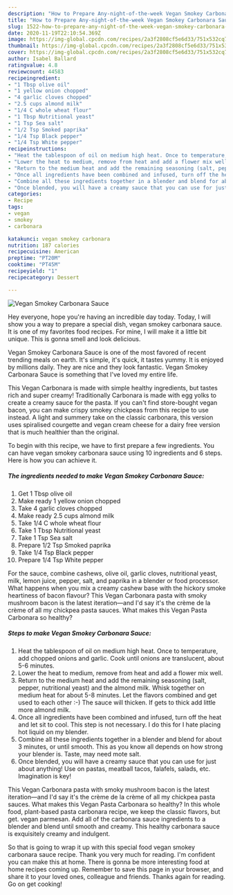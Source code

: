 ```yaml
---
description: "How to Prepare Any-night-of-the-week Vegan Smokey Carbonara Sauce"
title: "How to Prepare Any-night-of-the-week Vegan Smokey Carbonara Sauce"
slug: 1522-how-to-prepare-any-night-of-the-week-vegan-smokey-carbonara-sauce
date: 2020-11-19T22:10:54.369Z
image: https://img-global.cpcdn.com/recipes/2a3f2808cf5e6d33/751x532cq70/vegan-smokey-carbonara-sauce-recipe-main-photo.jpg
thumbnail: https://img-global.cpcdn.com/recipes/2a3f2808cf5e6d33/751x532cq70/vegan-smokey-carbonara-sauce-recipe-main-photo.jpg
cover: https://img-global.cpcdn.com/recipes/2a3f2808cf5e6d33/751x532cq70/vegan-smokey-carbonara-sauce-recipe-main-photo.jpg
author: Isabel Ballard
ratingvalue: 4.8
reviewcount: 44583
recipeingredient:
- "1 Tbsp olive oil"
- "1 yellow onion chopped"
- "4 garlic cloves chopped"
- "2.5 cups almond milk"
- "1/4 C whole wheat flour"
- "1 Tbsp Nutritional yeast"
- "1 Tsp Sea salt"
- "1/2 Tsp Smoked paprika"
- "1/4 Tsp Black pepper"
- "1/4 Tsp White pepper"
recipeinstructions:
- "Heat the tablespoon of oil on medium high heat. Once to temperature, add chopped onions and garlic. Cook until onions are translucent, about 5-6 minutes."
- "Lower the heat to medium, remove from heat and add a flower mix well."
- "Return to the medium heat and add the remaining seasoning (salt, pepper, nutritional yeast) and the almond milk. Whisk together on medium heat for about 5-8 minutes. Let the flavors combined and get used to each other :-) The sauce will thicken. If gets to thick add little more almond milk."
- "Once all ingredients have been combined and infused, turn off the heat and let sit to cool. This step is not necessary. I do this for I hate placing hot liquid on my blender."
- "Combine all these ingredients together in a blender and blend for about 3 minutes, or until smooth. This as you know all depends on how strong your blender is. Taste, may need mote salt."
- "Once blended, you will have a creamy sauce that you can use for just about anything! Use on pastas, meatball tacos, falafels, salads, etc. Imagination is key!"
categories:
- Recipe
tags:
- vegan
- smokey
- carbonara

katakunci: vegan smokey carbonara 
nutrition: 187 calories
recipecuisine: American
preptime: "PT20M"
cooktime: "PT45M"
recipeyield: "1"
recipecategory: Dessert

---
```



![Vegan Smokey Carbonara Sauce](https://img-global.cpcdn.com/recipes/2a3f2808cf5e6d33/751x532cq70/vegan-smokey-carbonara-sauce-recipe-main-photo.jpg)

Hey everyone, hope you're having an incredible day today. Today, I will show you a way to prepare a special dish, vegan smokey carbonara sauce. It is one of my favorites food recipes. For mine, I will make it a little bit unique. This is gonna smell and look delicious.

Vegan Smokey Carbonara Sauce is one of the most favored of recent trending meals on earth. It's simple, it's quick, it tastes yummy. It is enjoyed by millions daily. They are nice and they look fantastic. Vegan Smokey Carbonara Sauce is something that I've loved my entire life.

This Vegan Carbonara is made with simple healthy ingredients, but tastes rich and super creamy! Traditionally Carbonara is made with egg yolks to create a creamy sauce for the pasta. If you can&#39;t find store-bought vegan bacon, you can make crispy smokey chickpeas from this recipe to use instead. A light and summery take on the classic carbonara, this version uses spiralised courgette and vegan cream cheese for a dairy free version that is much healthier than the original.


To begin with this recipe, we have to first prepare a few ingredients. You can have vegan smokey carbonara sauce using 10 ingredients and 6 steps. Here is how you can achieve it.

<!--inarticleads1-->

##### The ingredients needed to make Vegan Smokey Carbonara Sauce:

1. Get 1 Tbsp olive oil
1. Make ready 1 yellow onion chopped
1. Take 4 garlic cloves chopped
1. Make ready 2.5 cups almond milk
1. Take 1/4 C whole wheat flour
1. Take 1 Tbsp Nutritional yeast
1. Take 1 Tsp Sea salt
1. Prepare 1/2 Tsp Smoked paprika
1. Take 1/4 Tsp Black pepper
1. Prepare 1/4 Tsp White pepper


For the sauce, combine cashews, olive oil, garlic cloves, nutritional yeast, milk, lemon juice, pepper, salt, and paprika in a blender or food processor. What happens when you mix a creamy cashew base with the hickory smoke heartiness of bacon flavour? This Vegan Carbonara pasta with smoky mushroom bacon is the latest iteration—and I&#39;d say it&#39;s the crème de la crème of all my chickpea pasta sauces. What makes this Vegan Pasta Carbonara so healthy? 

<!--inarticleads2-->

##### Steps to make Vegan Smokey Carbonara Sauce:

1. Heat the tablespoon of oil on medium high heat. Once to temperature, add chopped onions and garlic. Cook until onions are translucent, about 5-6 minutes.
1. Lower the heat to medium, remove from heat and add a flower mix well.
1. Return to the medium heat and add the remaining seasoning (salt, pepper, nutritional yeast) and the almond milk. Whisk together on medium heat for about 5-8 minutes. Let the flavors combined and get used to each other :-) The sauce will thicken. If gets to thick add little more almond milk.
1. Once all ingredients have been combined and infused, turn off the heat and let sit to cool. This step is not necessary. I do this for I hate placing hot liquid on my blender.
1. Combine all these ingredients together in a blender and blend for about 3 minutes, or until smooth. This as you know all depends on how strong your blender is. Taste, may need mote salt.
1. Once blended, you will have a creamy sauce that you can use for just about anything! Use on pastas, meatball tacos, falafels, salads, etc. Imagination is key!


This Vegan Carbonara pasta with smoky mushroom bacon is the latest iteration—and I&#39;d say it&#39;s the crème de la crème of all my chickpea pasta sauces. What makes this Vegan Pasta Carbonara so healthy? In this whole food, plant-based pasta carbonara recipe, we keep the classic flavors, but get. vegan parmesan. Add all of the carbonara sauce ingredients to a blender and blend until smooth and creamy. This healthy carbonara sauce is exquisitely creamy and indulgent. 

So that is going to wrap it up with this special food vegan smokey carbonara sauce recipe. Thank you very much for reading. I'm confident you can make this at home. There is gonna be more interesting food at home recipes coming up. Remember to save this page in your browser, and share it to your loved ones, colleague and friends. Thanks again for reading. Go on get cooking!
